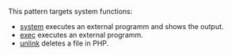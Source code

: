 This pattern targets system functions:

- [system](https://www.php.net/manual/en/function.system.php) executes an external programm and shows the output.
- [exec](https://www.php.net/manual/en/function.exec.php) executes an external programm.
- [unlink](https://www.php.net/manual/en/function.unlink.php) deletes a file in PHP.